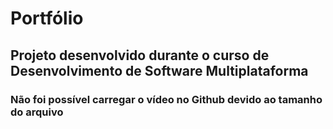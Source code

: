 # Portfólio
## Projeto desenvolvido durante o curso de Desenvolvimento de Software Multiplataforma
### Não foi possível carregar o vídeo no Github devido ao tamanho do arquivo
